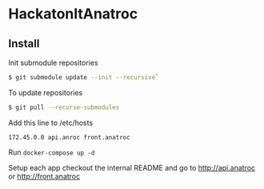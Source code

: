 # HackatonItAnatroc

## Install

Init submodule repositories

```bash
$ git submodule update --init --recursive`
```

To update repositories

```bash
$ git pull --recurse-submodules
```

Add this line to /etc/hosts
```
172.45.0.0 api.anroc front.anatroc
```

Run `docker-compose up -d`

Setup each app checkout the internal README and go to http://api.anatroc or http://front.anatroc
